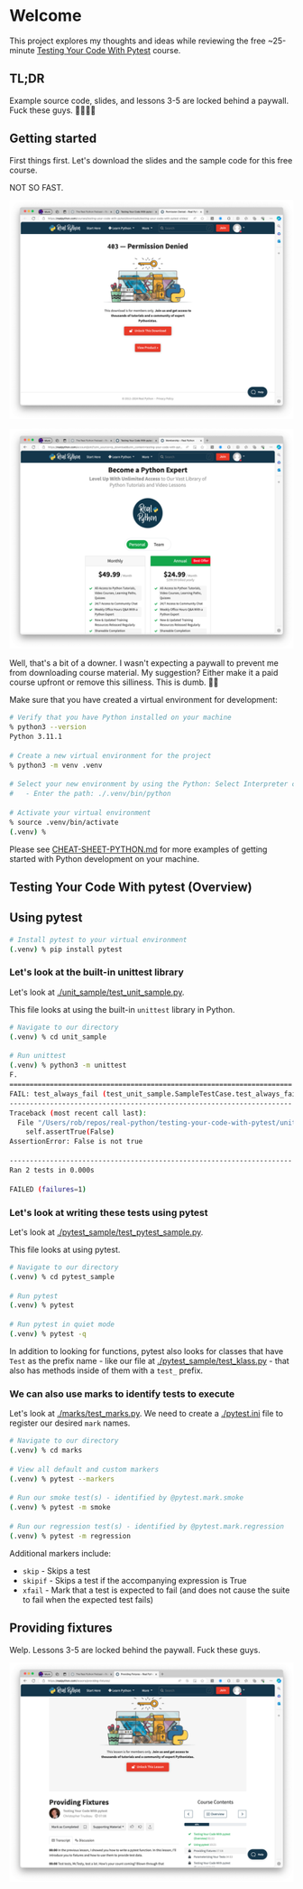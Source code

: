 # Welcome

This project explores my thoughts and ideas while reviewing the free ~25-minute [Testing Your Code With Pytest](https://realpython.com/courses/testing-your-code-with-pytest/) course.

TL;DR
-----
Example source code, slides, and lessons 3-5 are locked behind a paywall. Fuck these guys. 👎🏻👎🏻

## Getting started

First things first. Let's download the slides and the sample code for this free course.

NOT SO FAST.

![Permission Denied](./assets/download-permission-denied-01.png)

![You can have it...once you pay us](./assets/download-permission-denied-02.png)

Well, that's a bit of a downer. I wasn't expecting a paywall to prevent me from downloading course material. My suggestion? Either make it a paid course upfront or remove this silliness. This is dumb. 👎🏻

Make sure that you have created a virtual environment for development:

```sh
# Verify that you have Python installed on your machine
% python3 --version
Python 3.11.1

# Create a new virtual environment for the project
% python3 -m venv .venv

# Select your new environment by using the Python: Select Interpreter command in VS Code
#   - Enter the path: ./.venv/bin/python

# Activate your virtual environment
% source .venv/bin/activate
(.venv) %
```

Please see [CHEAT-SHEET-PYTHON.md](./CHEAT-SHEET-PYTHON.md) for more examples of getting started with Python development on your machine.

## Testing Your Code With pytest (Overview)

## Using pytest

```sh
# Install pytest to your virtual environment
(.venv) % pip install pytest

```

### Let's look at the built-in unittest library

Let's look at [./unit_sample/test_unit_sample.py](./unit_sample/test_unit_sample.py).

This file looks at using the built-in `unittest` library in Python.

```sh
# Navigate to our directory
(.venv) % cd unit_sample

# Run unittest
(.venv) % python3 -m unittest
F.
======================================================================
FAIL: test_always_fail (test_unit_sample.SampleTestCase.test_always_fail)
----------------------------------------------------------------------
Traceback (most recent call last):
  File "/Users/rob/repos/real-python/testing-your-code-with-pytest/unit_sample/test_unit_sample.py", line 8, in test_always_fail
    self.assertTrue(False)
AssertionError: False is not true

----------------------------------------------------------------------
Ran 2 tests in 0.000s

FAILED (failures=1)

```

### Let's look at writing these tests using pytest

Let's look at [./pytest_sample/test_pytest_sample.py](./pytest_sample/test_pytest_sample.py).

This file looks at using pytest.

```sh
# Navigate to our directory
(.venv) % cd pytest_sample

# Run pytest
(.venv) % pytest

# Run pytest in quiet mode
(.venv) % pytest -q
```

In addition to looking for functions, pytest also looks for classes that have `Test` as the prefix name - like our file at [./pytest_sample/test_klass.py](./pytest_sample/test_klass.py) - that also has methods inside of them with a `test_` prefix.

### We can also use marks to identify tests to execute

Let's look at [./marks/test_marks.py](./marks/test_marks.py). We need to create a [./pytest.ini](./pytest.ini) file to register our desired `mark` names.

```sh
# Navigate to our directory
(.venv) % cd marks

# View all default and custom markers
(.venv) % pytest --markers

# Run our smoke test(s) - identified by @pytest.mark.smoke
(.venv) % pytest -m smoke

# Run our regression test(s) - identified by @pytest.mark.regression
(.venv) % pytest -m regression
```

Additional markers include:

- `skip` - Skips a test
- `skipif` - Skips a test if the accompanying expression is True
- `xfail` - Mark that a test is expected to fail (and does not cause the suite to fail when the expected test fails)

## Providing fixtures

Welp. Lessons 3-5 are locked behind the paywall. Fuck these guys.

![Lesson 3 - Permission Denied](./assets/lesson-3-permission-denied.png)
